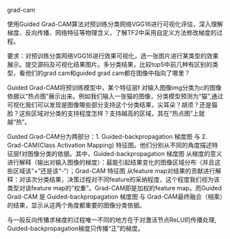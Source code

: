  grad-cam

使用Guided Grad-CAM算法对预训练分类网络VGG16进行可视化评估，深入理解梯度、反向传播、网络特征等物理含义，了解TF2中采用自定义方法修改梯度的过程。

要求：对预训练分类网络VGG16进行效果可视化，选一张图片进行某类型的效果展示。提交源码及可视化结果图片。多分类结果，比较top5中前几种有区别的类型，看他们的grad cam和guided grad cam都在图像中指向了哪里？



Guided Grad-CAM将预训练模型中，某个特征层f 对输入图像img分类为c的图像依据以“热点图”展示出来。例如我们输入一张猫的图像，分类模型预测为“猫”,通过可视化我们可以发现是图像哪些部分支持这个分类结果，尖耳朵？胡须？还是猫脸？这些区域对分类的支持程度怎样？支持越高的区域，其在“热点图”上就越“热”。

Guided Grad-CAM分为两部分：1. Guided-backpropagation 梯度图 与 2. Grad-CAM(Class Activation Mapping) 特征图。他们分别从不同的角度描述特征层f对图像分类的依据。其中，Guided-backpropagation 梯度图 从梯度的意义进行解释（输出对输入图像的梯度）：最能引起结果变化的图像区域分布（并且这些区域该“+”还是该“-“）；Grad-CAM 特征图 从feature map对结果的贡献进行解释：对该次分类结果，决策过程对不同feature的采纳程度，这个程度我们视为该类型对该feature map的“权重”。Grad-CAM即是加权的feature map。而Guided Grad-CAM 是 Guided-backpropagation 梯度图 与 Grad-CAM最终融合（相乘）的结果，显示从这两个角度都重要的图像分类依据。

与一般反向传播求梯度的过程唯一不同的地方在于对激活节点ReLU的传播处理, Guided-backpropagation梯度只传播“正”的梯度。

